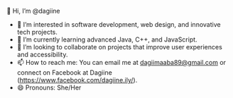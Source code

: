 👋 Hi, I’m @dagiine  
- 👀 I’m interested in software development, web design, and innovative tech projects.  
- 🌱 I’m currently learning advanced Java, C++, and JavaScript.
- 💞️ I’m looking to collaborate on projects that improve user experiences and accessibility.  
- 📫 How to reach me: You can email me at dagiimaaba89@gmail.com or connect on Facebook at Dagiine (https://www.facebook.com/dagiine.ily/).
- 😄 Pronouns: She/Her

 
<!---
dagiine/dagiine is a ✨ special ✨ repository because its `README.md` (this file) appears on your GitHub profile.
You can click the Preview link to take a look at your changes.
--->
